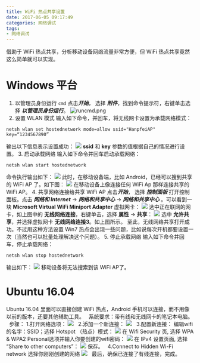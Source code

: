 ```yaml
---
title: WiFi 热点共享设置
date: 2017-06-05 09:17:49
categories: 网络调试
tags:
- 网络调试
---
```


借助于 WiFi 热点共享，分析移动设备网络流量非常方便，但 WiFi 热点共享竟然这么简单就可以实现。

# Windows 平台

1. 以管理员身份运行 `cmd`
点击***开始***， 选择 ***附件***，找到命令提示符，右键单击选择 ***以管理员身份运行***。
![runcmd.png](https://www.wolfcstech.com/images/1315506-570d4caf85c32c89.png)
2. 设置 WLAN 模式
输入如下命令，并回车，将无线网卡设置为承载网络模式：
```
netsh wlan set hostednetwork mode=allow ssid="HanpfeiAP" key=“1234567890”
```
输出以下信息表示设置成功：
![](https://www.wolfcstech.com/images/1315506-2a74cb327bdf805b.png)
**ssid** 和 **key** 参数的值根据自己的情况进行设置。
3. 启动承载网络
输入如下命令并回车启动承载网络：
```
netsh wlan start hostednetwork
```
命令执行输出如下：
![](https://www.wolfcstech.com/images/1315506-779b15ef9da2c73a.png)
此时，在移动设备端，比如 Android，已经可以搜到共享的 WiFi AP 了。如下图：
![](https://www.wolfcstech.com/images/1315506-e8e0c8675f276f85.png)
在移动设备上像连接任何 WiFi Ap 那样连接共享的 WiFi AP。 
4. 共享网络连接给共享 WiFi AP
点击***开始***， 选择 ***控制面板*** 打开控制面板。点击  ***网络和 Internet*** -> ***网络和共享中心*** ->  ***网络和共享中心*** 。可以看到一块 **Microsoft Virtual WiFi Miniport Adapter** 虚拟网卡：
![](https://www.wolfcstech.com/images/1315506-9c0f484d70f926d5.png)
选中正在联网的网卡，如上图中的 **无线网络连接**，右键单击，选择 **属性** -> **共享**：
![](https://www.wolfcstech.com/images/1315506-43368b2ad75cd88c.png)
选中 **允许共享**，并选择虚拟网卡 **无线网络连接3**。如上图所示。
至此，无线网络共享打开成功。不过用这种方法设置 Win7 热点会出现一些问题，比如说每次开机都要设置一次（当然也可以批量处理解决这个问题）。
5. 停止承载网络
输入如下命令并回车，停止承载网络：
```
netsh wlan stop hostednetwork
```
输出如下：
![](https://www.wolfcstech.com/images/1315506-450e7c3948c7d33b.png)
移动设备将无法搜索到该 WiFi AP了。

# Ubuntu 16.04
Ubuntu 16.04 里面可以直接创建 WiFi 热点，Android 手机可以连接，而不用像以前的版本，还要其他辅助工具。
 
系统要求：带有线和无线网卡的笔记本电脑。
 
步骤：
1.打开网络选项：
![](https://www.wolfcstech.com/images/1315506-4b73e7860a815fbf.jpg)
 
2.添加一个新连接：
![](https://www.wolfcstech.com/images/1315506-265e320933c4b618.jpg)
 
3.配置新连接：
编辑wifi的名字：SSID；选择 Hotspot （热点）模式：
![](https://www.wolfcstech.com/images/1315506-807290a20e28ed47.jpg)
在 Wifi Security 页, 选择 WPA & WPA2 Personal选项并输入你要创建的wifi密码：
![](https://www.wolfcstech.com/images/1315506-61266029e69cbb32.jpg)
在 IPv4 设置页面, 选择 “Share to other computers”：
![](https://www.wolfcstech.com/images/1315506-c0900eff0b16617b.jpg)
保存。
 
4.Connect to Hidden Wi-Fi network 选择你刚刚创建的网络
![](https://www.wolfcstech.com/images/1315506-778b5ba91e3f7927.jpg)
 
最后，确保已连接了有线连接，完成。
 